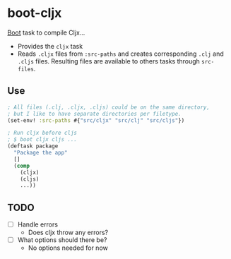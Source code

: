 # boot-cljx

[Boot](https://github.com/boot-clj/boot) task to compile Cljx...

* Provides the `cljx` task
* Reads `.cljx` files from `:src-paths` and creates corresponding `.clj`
and `.cljs` files. Resulting files are available to others tasks through
`src-files`.

## Use

```clojure
; All files (.clj, .cljx, .cljs) could be on the same directory,
; but I like to have separate directories per filetype.
(set-env! :src-paths #{"src/cljx" "src/clj" "src/cljs"})

; Run cljx before cljs
; $ boot cljx cljs ...
(deftask package
  "Package the app"
  []
  (comp
    (cljx)
    (cljs)
    ...))
```

## TODO

- [ ] Handle errors
  - Does cljx throw any errors?
- [ ] What options should there be?
  - No options needed for now

